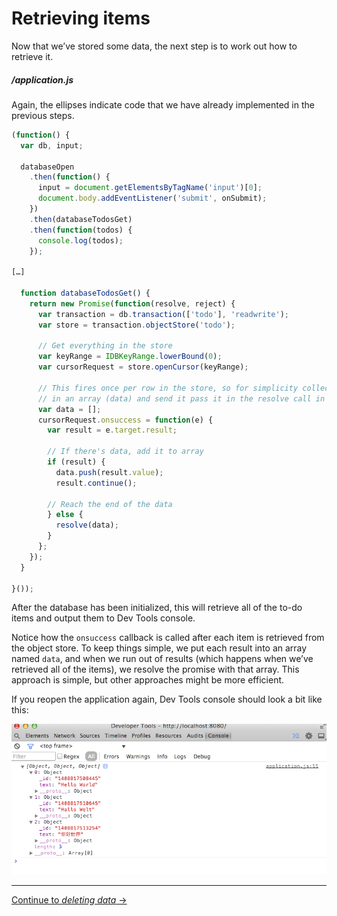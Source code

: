 # Retrieving items

Now that we’ve stored some data, the next step is to work out how to retrieve it.

##### /application.js

Again, the ellipses indicate code that we have already implemented in the previous steps.

```js
(function() {
  var db, input;

  databaseOpen
    .then(function() {
      input = document.getElementsByTagName('input')[0];
      document.body.addEventListener('submit', onSubmit);
    })
    .then(databaseTodosGet)
    .then(function(todos) {
      console.log(todos);
    }); 

[…]

  function databaseTodosGet() {
    return new Promise(function(resolve, reject) {
      var transaction = db.transaction(['todo'], 'readwrite');
      var store = transaction.objectStore('todo');

      // Get everything in the store
      var keyRange = IDBKeyRange.lowerBound(0);
      var cursorRequest = store.openCursor(keyRange);

      // This fires once per row in the store, so for simplicity collect the data
      // in an array (data) and send it pass it in the resolve call in one go
      var data = [];
      cursorRequest.onsuccess = function(e) {
        var result = e.target.result;

        // If there's data, add it to array
        if (result) {
          data.push(result.value);
          result.continue();

        // Reach the end of the data
        } else {
          resolve(data);
        }
      };
    });
  }

}());
```

After the database has been initialized, this will retrieve all of the to-do items and output them to Dev Tools console.

Notice how the `onsuccess` callback is called after each item is retrieved from the object store. To keep things simple, we put each result into an array named `data`, and when we run out of results (which happens when we’ve retrieved all of the items), we resolve the promise with that array. This approach is simple, but other approaches might be more efficient.

If you reopen the application again, Dev Tools console should look a bit like this:

![Screenshot of the scaffolded application](./screenshot.png)

---

[Continue to *deleting data* →](../07-deleting-data)
